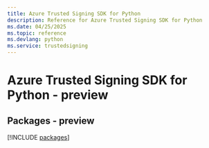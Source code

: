 ```yaml
---
title: Azure Trusted Signing SDK for Python
description: Reference for Azure Trusted Signing SDK for Python
ms.date: 04/25/2025
ms.topic: reference
ms.devlang: python
ms.service: trustedsigning
---
```

# Azure Trusted Signing SDK for Python - preview
## Packages - preview
[!INCLUDE [packages](trusted-signing-index.md)]